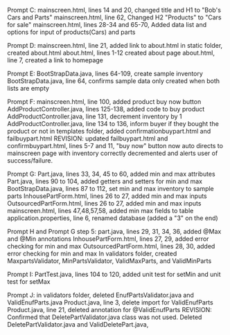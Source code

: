 Prompt C:
mainscreen.html, lines 14 and 20, changed title and H1 to "Bob's Cars and Parts"
mainscreen.html, line 62, Changed H2 "Products" to "Cars for sale"
mainscreen.html, lines 28-34 and 65-70, Added data list and options for input of products(Cars) and parts

Prompt D:
mainscreen.html, line 21, added link to about.html
in static folder, created about.html 
about.html, lines 1-12 created about page
about.html, line 7, created a link to homepage 

Prompt E:
BootStrapData.java, lines 64-109, create sample inventory
BootStrapData.java, line 64, confirms sample data only created when both lists are empty

Prompt F:
mainscreen.html, line 100, added product buy now button
AddProductController.java, lines 125-138, added code to buy product
AddProductController.java, line 131, decrement inventory by 1
AddProductController.java, line 134 to 136, inform buyer if they bought the product or not
in templates folder, added confirmationbuypart.html and failbuypart.html
REVISION: updated failbuypart.html and confirmbuypart.html, lines 5-7 and 11, 
"buy now" button now auto directs to mainscreen page with inventory correctly decremented
and alerts user of success/failure.

Prompt G:
Part.java, lines 33, 34, 45 to 60, added min and max attributes
Part.java, lines 90 to 104, added getters and setters for min and max
BootStrapData.java, lines 87 to 112, set min and max inventory to sample parts
InhousePartForm.html, lines 26 to 27, added min and max inputs
OutsourcedPartForm.html, lines 26 to 27, added min and max inputs
mainscreen.html, lines 47,48,57,58, added min max fields to table
application.properties, line 6, renamed database (added a "3" on the end)

Prompt H and Prompt G step 5:
part.java, lines 29, 31, 34, 36, added @Max and @Min annotations
InhousePartForm.html, lines 27, 29, added error checking for min and max
OutsourcedPartForm.html, lines 28, 30, added error checking for min and max
In validators folder, created MaxpartsValidator, MinPartsValidator, ValidMaxParts, and ValidMinParts

Prompt I:
PartTest.java, lines 104 to 120, added unit test for setMin and unit test for setMax

Prompt J:
in validators folder, deleted EnufPartsValidator.java and ValidEnufParts.java
Product.java, line 3, delete import for ValidEnufParts
Product.java, line 21, deleted annotation for @ValidEnufParts
REVISION: Confirmed that DeletePartValidator.java class was not used. Deleted DeletePartValidator.java
and ValidDeletePart.java,
